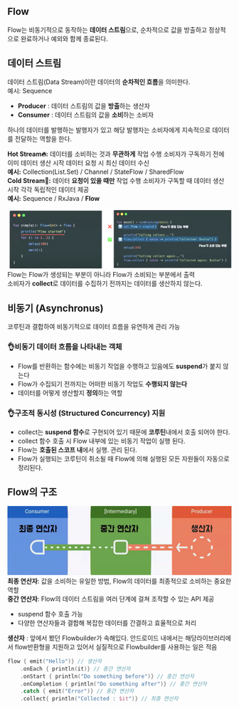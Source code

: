 ## Flow
Flow는 비동기적으로 동작하는 **데이터 스트림**으로, 순차적으로 값을 방출하고 정상적으로 완료하거나 예외와 함께 종료된다.

## 데이터 스트림
데이터 스트림(Data Stream)이란 데이터의 **순차적인 흐름**을 의미한다.\
예시: Sequence

+ **Producer** : 데이터 스트림의 값을 **방출**하는 생산자
+ **Consumer** : 데이터 스트림의 값을 **소비**하는 소비자

하나의 데이터를 발행하는 발행자가 있고 해당 발행자는 소비자에게 지속적으로 데이터를 전달하는 역할을 한다.

**Hot Stream🔥:** 데이터를 소비하는 것과 **무관하게** 작업 수행 소비자가 구독하기 전에 이미 데이터 생산 시작 데이터 요청 시 최신 데이터 수신\
**예시:** Collection(List.Set) / Channel / StateFlow / SharedFlow\
**Cold Stream🥶:** 데이터 **요청이 있을 때만** 작업 수행 소비자가 구독할 때 데이터 생산 시작 각각 독립적인 데이터 제공\
**예시:** Sequence / RxJava / **Flow**

![alt text](image.png)
Flow는 Flow가 생성되는 부분이 아니라 Flow가 소비되는 부분에서 출력\
소비자가 **collect**로 데이터를 수집하기 전까지는 데이터를 생산하지 않는다.

## 비동기 (Asynchronus)
코루틴과 결합하여 비동기적으로 데이터 흐름을 유연하게 관리 가능
### 👌비동기 데이터 흐름을 나타내는 객체
+ Flow를 반환하는 함수에는 비동기 작업을 수행하고 있음에도 **suspend**가 붙지 않는다
+ Flow가 수집되기 전까지는 어떠한 비동기 작업도 **수행되지 않는다**
+ 데이터를 어떻게 생산할지 **정의**하는 역할
### 👌구조적 동시성 (Structured Concurrency) 지원
+ collect는 **suspend 함수**로 구현되어 있기 때문에 **코루틴**내에서 호출 되어야 한다.
+ collect 함수 호출 시 Flow 내부에 있는 비동기 작업이 실행 된다.
+ Flow는 **호출된 스코프 내**에서 실행. 관리 된다.
+ Flow가 실행되는 코루틴이 취소될 때 Flow에 의해 실행된 모든 자원들이 자동으로 정리된다.

## Flow의 구조
![alt text](image-1.png)
**최종 연산자**: 값을 소비하는 유일한 방법, Flow의 데이터를 최종적으로 소비하는 중요한 역할\
**중간 연산자**: Flow의 데이터 스트림을 여러 단계에 걸쳐 조작할 수 있는 API 제공
+ suspend 함수 호출 가능
+ 다양한 연산자들과 결합해 복잡한 데이터를 간결하고 효율적으로 처리

**생산자** : 앞에서 봤던 Flowbuilder가 속해있다. 안드로이드 내에서는 해당라이브러리에서 flow반환형을 지원하고 있어서 실질적으로 Flowbuilder를 사용하는 일은 적음

```kotlin
flow { emit("Hello")} // 생산자
    .onEach { println(it)} // 중간 연산자
    .onStart { println("Do something before")} // 중간 연산자
    .onCompletion { println("Do something after")} // 중간 연산자
    .catch { emit("Error")} // 중간 연산자
    .collect{ println("Collected : $it")} // 최종 연산자
```